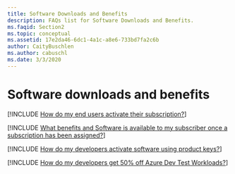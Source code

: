 ```yaml
---
title: Software Downloads and Benefits
description: FAQs list for Software Downloads and Benefits.
ms.faqid: Section2
ms.topic: conceptual
ms.assetid: 17e2da46-6dc1-4a1c-a8e6-733bd7fa2c6b
author: CaityBuschlen
ms.author: cabuschl
ms.date: 3/3/2020
---
```


# Software downloads and benefits

[!INCLUDE [How do my end users activate their subscription?](includes/activating-subscriptions.md)]

[!INCLUDE [What benefits and Software is available to my subscriber once a subscription has been assigned?](includes/available-benefits.md)]

[!INCLUDE [How do my developers activate software using product keys?](includes/activating-with-keys.md)]

[!INCLUDE [How do my developers get 50% off Azure Dev Test Workloads?](includes/azure-dev-test-discount.md)]
